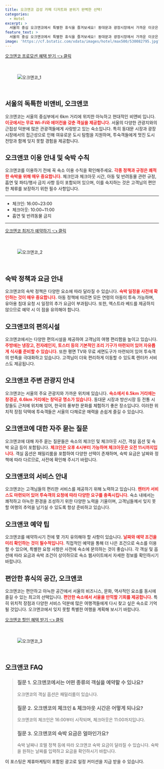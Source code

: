 ```yaml
---
title: 오크앤코 감성 카페 디저트와 분위기 완벽한 선택!
categories:
  - Hotel
excerpt: >
  서울의 중심 오크앤코에서 특별한 휴식을 즐겨보세요! 동대문과 광장시장에서 가까운 이곳은 무료 WiFi와 현대적인 시설을 갖춘 완벽한 숙소입니다. 유아용 침대 제공 주방 완비 등 편리함이 가득한 오크앤코에서 잊지 못할 순간을 만들어보세요!
feature_text: >
  서울의 중심 오크앤코에서 특별한 휴식을 즐겨보세요! 동대문과 광장시장에서 가까운 이곳은 무료 WiFi와 현대적인 시설을 갖춘 완벽한 숙소입니다. 유아용 침대 제공 주방 완비 등 편리함이 가득한 오크앤코에서 잊지 못할 순간을 만들어보세요!
image: 'https://cf.bstatic.com/xdata/images/hotel/max500/530082795.jpg?k=d5891ed4b495b4f440647a8fd07f0e0c03ee54de0519a489d4cb5e062b538f1a&o=&hp=1'
---
```


<p><a class="modoo-button" href="https://tinyurl.com/22dpbt4x" rel="nofollow noopener">오크앤코 프로모션 혜택 받기 👈 클릭</a></p><br/>
<figure class="image"><img alt="오크앤코_1" src="https://cf.bstatic.com/xdata/images/hotel/max1024x768/534000485.jpg?k=0bb123946aaa747e971c0b4a5a134ac341d73aa1d1ce960af876ccc94b995e6c&amp;o=&amp;hp=1"/></figure><br/>

<h2 id="오크앤코_숙소_개요">서울의 독특한 비앤비, 오크앤코</h2>
<p>오크앤코는 서울의 중심부에서 6km 거리에 위치한 아늑하고 현대적인 비앤비 입니다. <b><span style="color: #ee2323;">이곳에서는 무료 Wi-Fi와 에어컨을 갖춘 객실을 제공합니다.</span></b> 서울의 다양한 관광지와의 근접성 덕분에 많은 관광객들에게 사랑받고 있는 숙소입니다. 특히 동대문 시장과 광장시장에서의 접근성으로 인해 여유로운 도시 탐험을 지원하며, 투숙객들에게 멋진 도시 전망과 함께 잊지 못할 경험을 제공합니다.</p>
<h2 id="이용_안내_및_수칙">오크앤코 이용 안내 및 숙박 수칙</h2>
<p>오크앤코를 이용하기 전에 꼭 숙소 이용 수칙을 확인해주세요. <b><span style="color: #ee2323;">각종 정책과 규정은 쾌적한 숙박을 위해 매우 중요합니다.</span></b> 체크인과 체크아웃 시간, 아동 및 반려동물 관련 규정, 흡연 및 파티/행사 금지 사항 등이 포함되어 있으며, 이를 숙지하는 것은 고객님의 편안한 체류를 보장하기 위한 필수 사항입니다.</p>
<hr/>
<ul>
<li>체크인: 16:00~23:00</li>
<li>체크아웃: 10:00~11:00</li>
<li>흡연 및 반려동물 금지</li>
</ul>
<hr/>
<p><a class="modoo-button" href="https://tinyurl.com/22dpbt4x" rel="nofollow noopener">오크앤코 최저가 예약하기 👈 클릭</a></p><br/>
<figure class="image"><img alt="오크앤코_2" src="https://cf.bstatic.com/xdata/images/hotel/max500/530082795.jpg?k=d5891ed4b495b4f440647a8fd07f0e0c03ee54de0519a489d4cb5e062b538f1a&amp;o=&amp;hp=1"/></figure><br/>
<h2 id="숙박_정책_및_요금_안내">숙박 정책과 요금 안내</h2>
<p>오크앤코의 숙박 정책은 다양한 요소에 따라 달라질 수 있습니다. <b><span style="color: #ee2323;">숙박 일정을 사전에 확인하는 것이 매우 중요합니다.</span></b> 아동 정책에 따르면 모든 연령의 아동이 투숙 가능하며, 유아용 침대 요청 시 일정의 추가 요금이 부과됩니다. 또한, 엑스트라 베드를 제공하지 않으므로 예약 시 이 점을 유의해야 합니다.</p>
<h2 id="오크앤코의_편의시설">오크앤코의 편의시설</h2>
<p>오크앤코에서는 다양한 편의시설을 제공하여 고객님의 여행 편리함을 높이고 있습니다. <b><span style="color: #ee2323;">주방에는 냉장고, 전자레인지, 토스터 등의 기본적인 조리 기구가 마련되어 있어 자유롭게 식사를 준비할 수 있습니다.</span></b> 또한 평면 TV와 무료 세면도구가 마련되어 있어 투숙객의 만족을 극대화하고 있습니다. 고객님이 더욱 편리하게 이동할 수 있도록 렌터카 서비스도 제공됩니다.</p>
<h2 id="주변_관광지_안내">오크앤코 주변 관광지 안내</h2>
<p>오크앤코는 서울의 주요 관광지와 가까운 위치에 있습니다. <b><span style="color: #ee2323;">숙소에서 6.5km 거리에는 창경궁, 6.6km 거리에는 창덕궁 명소가 있습니다.</span></b> 동대문 시장과 방산시장 등 전통 시장들도 근처에 위치해 있어, 한국의 풍부한 문화를 체험하기 좋은 장소입니다. 이러한 위치적 장점 덕택에 투숙객들은 서울의 다채로운 매력을 손쉽게 즐길 수 있습니다.</p>
<h2 id="자주_묻는_질문_안내">오크앤코에 대한 자주 묻는 질문</h2>
<p>오크앤코에 대해 자주 묻는 질문들은 숙소의 체크인 및 체크아웃 시간, 객실 옵션 및 숙박 요금 등이 포함됩니다. <b><span style="color: #ee2323;">체크인은 오후 4시부터 가능하며 체크아웃은 오전 11시까지입니다.</span></b> 객실 옵션은 패밀리룸을 포함하여 다양한 선택이 존재하며, 숙박 요금은 날짜와 정책에 따라 다르므로, 사전에 확인해 주시기 바랍니다.</p>
<h2 id="서비스_안내">오크앤코의 서비스 안내</h2>
<p>오크앤코는 고객님들의 편리한 서비스를 제공하기 위해 노력하고 있습니다. <b><span style="color: #ee2323;">렌터카 서비스도 마련되어 있어 투숙객의 요청에 따라 다양한 요구를 충족시킵니다.</span></b> 숙소 내에서는 쾌적하고 아늑한 환경을 조성하기 위한 다양한 노력을 기울이며, 고객님들께서 잊지 못할 여행의 추억을 남기실 수 있도록 항상 준비하고 있습니다.</p>
<h2 id="예약_팁_안내">오크앤코 예약 팁</h2>
<p>오크앤코를 예약하시기 전에 몇 가지 유의해야 할 사항이 있습니다. <b><span style="color: #ee2323;">날짜와 예약 조건을 미리 확인하는 것이 필수적입니다.</span></b> 직접적인 예약을 통해 더 나은 조건으로 숙소를 이용할 수 있으며, 특별한 요청 사항은 사전에 숙소에 문의하는 것이 좋습니다. 각 객실 및 옵션에 따라 요금과 숙박 조건이 상이하므로 숙소 웹사이트에서 자세한 정보를 확인하시기 바랍니다.</p>
<h2 id="편안한_휴식의_공간_오크앤코">편안한 휴식의 공간, 오크앤코</h2>
<p>오크앤코는 편안하고 아늑한 공간에서 서울의 비즈니스, 문화, 역사적인 요소를 동시에 즐길 수 있는 최고의 선택입니다. <b><span style="color: #ee2323;">편안한 숙소에서 서울을 만끽할 기회를 제공합니다.</span></b> 특히 위치적 장점과 다양한 서비스 덕분에 많은 여행객들에게 다시 찾고 싶은 숙소로 기억될 것입니다. 오크앤코에서 잊지 못할 특별한 여행을 계획해 보시기 바랍니다.</p>

<p><a class="modoo-button" href="https://tinyurl.com/22dpbt4x" rel="nofollow noopener">오크앤코 할인 혜택 받기 👈 클릭</a></p><br>

<figure class="image"><img src="https://cf.bstatic.com/xdata/images/hotel/max500/530082698.jpg?k=eb1bbc179e4f8306e342699c2e9a43fd10a6ee7886ea1d00c82ceb0a8558389b&o=&hp=1" alt="오크앤코_3"></figure><br>
<h2 id="오크앤코_FAQ">오크앤코 FAQ</h2>
<div itemscope="" itemtype="https://schema.org/FAQPage"> 
<blockquote> 
<div itemscope="" itemprop="mainEntity" itemtype="https://schema.org/Question"> 
<h3 id="질문_1" itemprop="name">질문 1. 오크앤코에서는 어떤 종류의 객실을 예약할 수 있나요?</h3> 
<div itemscope="" itemprop="acceptedAnswer" itemtype="https://schema.org/Answer"> 
<span itemprop="text"> 
<p>오크앤코의 객실 옵션은 패밀리룸이 있습니다.</p> 
</span> 
</div> 
</div> 

<div itemscope="" itemprop="mainEntity" itemtype="https://schema.org/Question"> 
<h3 id="질문_2" itemprop="name">질문 2. 오크앤코의 체크인 & 체크아웃 시간은 어떻게 되나요?</h3> 
<div itemscope="" itemprop="acceptedAnswer" itemtype="https://schema.org/Answer"> 
<span itemprop="text"> 
<p>오크앤코의 체크인은 16:00부터 시작되며, 체크아웃은 11:00까지입니다.</p> 
</span> 
</div> 
</div> 

<div itemscope="" itemprop="mainEntity" itemtype="https://schema.org/Question"> 
<h3 id="질문_3" itemprop="name">질문 3. 오크앤코의 숙박 요금은 얼마인가요?</h3> 
<div itemscope="" itemprop="acceptedAnswer" itemtype="https://schema.org/Answer"> 
<span itemprop="text"> 
<p>숙박 날짜나 호텔 정책 등에 따라 오크앤코 숙박 요금이 달라질 수 있습니다. 숙박을 원하는 날짜를 입력하고 요금을 확인하시기 바랍니다.</p> 
</span> 
</div> 
</div> 
</blockquote> 
</div><p>이 포스팅은 제휴마케팅이 포함된 광고로 일정 커미션을 지급 받을 수 있습니다.</p>


